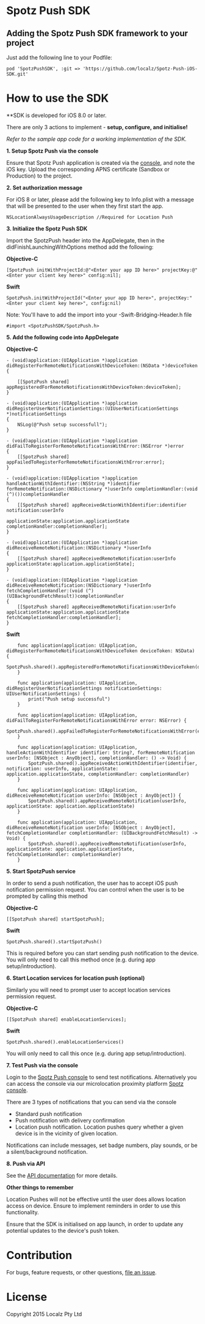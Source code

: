 Spotz Push SDK
==========

## Adding the Spotz Push SDK framework to your project

Just add the following line to your Podfile:
```
pod 'SpotzPushSDK', :git => 'https://github.com/localz/Spotz-Push-iOS-SDK.git'
```

How to use the SDK
==================

**SDK is developed for iOS 8.0 or later.

There are only 3 actions to implement - **setup, configure, and initialise!**

*Refer to the sample app code for a working implementation of the SDK.*

**1. Setup Spotz Push via the console**

Ensure that Spotz Push application is created via the [console](https://spotz-push.localz.io/), and note the iOS key. Upload the corresponding APNS certificate (Sandbox or Production) to the project.

**2. Set authorization message**

For iOS 8 or later, please add the following key to Info.plist with a message that will be presented to the user when they first start the app.
```
NSLocationAlwaysUsageDescription //Required for Location Push
```

**3. Initialize the Spotz Push SDK**

Import the SpotzPush header into the AppDelegate, then in the didFinishLaunchingWithOptions method add the following:

__Objective-C__
```
[SpotzPush initWithProjectId:@"<Enter your app ID here>" projectKey:@"<Enter your client key here>" config:nil];
```

__Swift__
```
SpotzPush.initWithProjectId("<Enter your app ID here>", projectKey:"<Enter your client key here>", config:nil)
```
Note: You'll have to add the import into your <Project>-Swift-Bridging-Header.h file
```
#import <SpotzPushSDK/SpotzPush.h>
```

**5. Add the following code into AppDelegate**

__Objective-C__
```
- (void)application:(UIApplication *)application didRegisterForRemoteNotificationsWithDeviceToken:(NSData *)deviceToken {
    
    [[SpotzPush shared] appRegisteredForRemoteNotificationsWithDeviceToken:deviceToken];
}

- (void)application:(UIApplication *)application didRegisterUserNotificationSettings:(UIUserNotificationSettings *)notificationSettings
{
    NSLog(@"Push setup successfull");
}

- (void)application:(UIApplication *)application didFailToRegisterForRemoteNotificationsWithError:(NSError *)error
{
    [[SpotzPush shared] appFailedToRegisterForRemoteNotificationsWithError:error];
}

- (void)application:(UIApplication *)application handleActionWithIdentifier:(NSString *)identifier forRemoteNotification:(NSDictionary *)userInfo completionHandler:(void (^)())completionHandler
{
    [[SpotzPush shared] appReceivedActionWithIdentifier:identifier notification:userInfo
                                       applicationState:application.applicationState completionHandler:completionHandler];
}

- (void)application:(UIApplication *)application didReceiveRemoteNotification:(NSDictionary *)userInfo
{
    [[SpotzPush shared] appReceivedRemoteNotification:userInfo applicationState:application.applicationState];
}

- (void)application:(UIApplication *)application didReceiveRemoteNotification:(NSDictionary *)userInfo fetchCompletionHandler:(void (^)(UIBackgroundFetchResult))completionHandler
{
    [[SpotzPush shared] appReceivedRemoteNotification:userInfo applicationState:application.applicationState fetchCompletionHandler:completionHandler];
}
```

__Swift__
```
    func application(application: UIApplication, didRegisterForRemoteNotificationsWithDeviceToken deviceToken: NSData) {
        SpotzPush.shared().appRegisteredForRemoteNotificationsWithDeviceToken(deviceToken)
    }

    func application(application: UIApplication, didRegisterUserNotificationSettings notificationSettings: UIUserNotificationSettings) {
        print("Push setup successful")
    }

    func application(application: UIApplication, didFailToRegisterForRemoteNotificationsWithError error: NSError) {
        SpotzPush.shared().appFailedToRegisterForRemoteNotificationsWithError(error)
    }

    func application(application: UIApplication, handleActionWithIdentifier identifier: String?, forRemoteNotification userInfo: [NSObject : AnyObject], completionHandler: () -> Void) {
        SpotzPush.shared().appReceivedActionWithIdentifier(identifier, notification: userInfo, applicationState: application.applicationState, completionHandler: completionHandler)
    }

    func application(application: UIApplication, didReceiveRemoteNotification userInfo: [NSObject : AnyObject]) {
        SpotzPush.shared().appReceivedRemoteNotification(userInfo, applicationState: application.applicationState)
    }

    func application(application: UIApplication, didReceiveRemoteNotification userInfo: [NSObject : AnyObject], fetchCompletionHandler completionHandler: (UIBackgroundFetchResult) -> Void) {
        SpotzPush.shared().appReceivedRemoteNotification(userInfo, applicationState: application.applicationState, fetchCompletionHandler: completionHandler)
    }
```
**5. Start SpotzPush service**

In order to send a push notification, the user has to accept iOS push notification permission request. You can control when the user is to be prompted by calling this method

__Objective-C__
```
[[SpotzPush shared] startSpotzPush];
```
__Swift__
```
SpotzPush.shared().startSpotzPush()
```
This is required before you can start sending push notification to the device. You will only need to call this method once (e.g. during app setup/introduction).

**6. Start Location services for location push (optional)**

Similarly you will need to prompt user to accept location services permission request.

__Objective-C__
```
[[SpotzPush shared] enableLocationServices];
```
__Swift__
```
SpotzPush.shared().enableLocationServices()
```

You will only need to call this once (e.g. during app setup/introduction).

**7. Test Push via the console**

Login to the [Spotz Push console](https://console.localz.io/spotz-push) to send test notifications. Alternatively you can access the console via our microlocation proximity platform [Spotz console](https://console.localz.io/spotz).

There are 3 types of notifications that you can send via the console 
- Standard push notification
- Push notification with delivery confirmation
- Location push notification. Location pushes query whether a given device is in the vicinity of given location.

Notifications can include messages, set badge numbers, play sounds, or be a silent/background notification. 

**8. Push via API**

See the [API documentation](https://au-api-spotzpush.localz.io/documentation/public/spotzpush_docs.html) for more details.

**Other things to remember**

Location Pushes will not be effective until the user does allows location access on device. Ensure to implement reminders in order to use this functionality.

Ensure that the SDK is initialised on app launch, in order to update any potential updates to the device's push token.

Contribution
============
For bugs, feature requests, or other questions, [file an issue](https://github.com/localz/Spotz-Push-iOS-SDK/issues/new).

License
=======
Copyright 2015 Localz Pty Ltd
